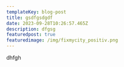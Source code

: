 ```yaml
---
templateKey: blog-post
title: gsdfgsdgdf
date: 2023-09-28T10:26:57.465Z
description: dfgsg
featuredpost: true
featuredimage: /img/fixmycity_positiv.png
---
```

dhfgh